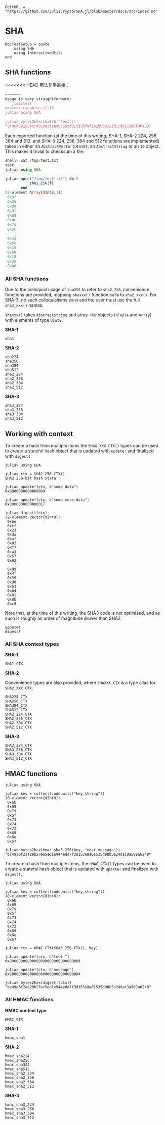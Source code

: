 ```@meta
EditURL = "https://github.com/JuliaCrypto/SHA.jl/blob/master/docs/src/index.md"
```

# SHA

```@meta
DocTestSetup = quote
    using SHA
    using InteractiveUtils
end
```


## SHA functions

<<<<<<< HEAD
用法非常直接：
```julia
=======
Usage is very straightforward:
```jldoctest
>>>>>>> cyhan/en-v1.10
julia> using SHA

julia> bytes2hex(sha256("test"))
"9f86d081884c7d659a2feaa0c55ad015a3bf4f1b2b0b822cd15d6c15b0f00a08"
```

Each exported function (at the time of this writing, SHA-1, SHA-2 224, 256, 384 and 512, and SHA-3 224, 256, 384 and 512 functions are implemented) takes in either an `AbstractVector{UInt8}`, an `AbstractString` or an `IO` object.  This makes it trivial to checksum a file:

```julia
shell> cat /tmp/test.txt
test
julia> using SHA

julia> open("/tmp/test.txt") do f
           sha2_256(f)
       end
32-element Array{UInt8,1}:
 0x9f
 0x86
 0xd0
 0x81
 0x88
 0x4c
 0x7d
 0x65
    ⋮
 0x5d
 0x6c
 0x15
 0xb0
 0xf0
 0x0a
 0x08
```

### All SHA functions
Due to the colloquial usage of `sha256` to refer to `sha2_256`, convenience functions are provided, mapping `shaxxx()` function calls to `sha2_xxx()`.
For SHA-3, no such colloquialisms exist and the user must use the full `sha3_xxx()` names.

`shaxxx()` takes `AbstractString` and array-like objects (`NTuple` and `Array`) with elements of type `UInt8`.

**SHA-1**
```@docs
sha1
```

**SHA-2**
```@docs
sha224
sha256
sha384
sha512
sha2_224
sha2_256
sha2_384
sha2_512
```

**SHA-3**
```@docs
sha3_224
sha3_256
sha3_384
sha3_512
```


## Working with context

To create a hash from multiple items the `SHAX_XXX_CTX()` types can be used to create a stateful hash object that
is updated with `update!` and finalized with `digest!`

```jldoctest
julia> using SHA

julia> ctx = SHA2_256_CTX()
SHA2 256-bit hash state

julia> update!(ctx, b"some data")
0x0000000000000009

julia> update!(ctx, b"some more data")
0x0000000000000017

julia> digest!(ctx)
32-element Vector{UInt8}:
 0xbe
 0xcf
 0x23
 0xda
 0xaf
 0x02
 0xf7
 0xa3
 0x57
 0x92
    ⋮
 0x89
 0x4f
 0x59
 0xd8
 0xb3
 0xb4
 0x81
 0x8b
 0xc5
```

Note that, at the time of this writing, the SHA3 code is not optimized, and as such is roughly an order of magnitude slower than SHA2.

```@docs
update!
digest!
```

### All SHA context types

**SHA-1**
```@docs
SHA1_CTX
```

**SHA-2**

Convenience types are also provided, where `SHAXXX_CTX` is a type alias for `SHA2_XXX_CTX`.
```@docs
SHA224_CTX
SHA256_CTX
SHA384_CTX
SHA512_CTX
SHA2_224_CTX
SHA2_256_CTX
SHA2_384_CTX
SHA2_512_CTX
```

**SHA-3**
```@docs
SHA3_224_CTX
SHA3_256_CTX
SHA3_384_CTX
SHA3_512_CTX
```


## HMAC functions

```jldoctest
julia> using SHA

julia> key = collect(codeunits("key_string"))
10-element Vector{UInt8}:
 0x6b
 0x65
 0x79
 0x5f
 0x73
 0x74
 0x72
 0x69
 0x6e
 0x67

julia> bytes2hex(hmac_sha3_256(key, "test-message"))
"bc49a6f2aa29b27ee5ed1e944edd7f3d153e8a01535d98b5e24dac9a589a6248"
```

To create a hash from multiple items, the `HMAC_CTX()` types can be used to create a stateful hash object that
is updated with `update!` and finalized with `digest!`.

```jldoctest
julia> using SHA

julia> key = collect(codeunits("key_string"))
10-element Vector{UInt8}:
 0x6b
 0x65
 0x79
 0x5f
 0x73
 0x74
 0x72
 0x69
 0x6e
 0x67

julia> ctx = HMAC_CTX(SHA3_256_CTX(), key);

julia> update!(ctx, b"test-")
0x0000000000000000000000000000008d

julia> update!(ctx, b"message")
0x00000000000000000000000000000094

julia> bytes2hex(digest!(ctx))
"bc49a6f2aa29b27ee5ed1e944edd7f3d153e8a01535d98b5e24dac9a589a6248"
```

### All HMAC functions

**HMAC context type**
```@docs
HMAC_CTX
```

**SHA-1**
```@docs
hmac_sha1
```

**SHA-2**
```@docs
hmac_sha224
hmac_sha256
hmac_sha384
hmac_sha512
hmac_sha2_224
hmac_sha2_256
hmac_sha2_384
hmac_sha2_512
```

**SHA-3**
```@docs
hmac_sha3_224
hmac_sha3_256
hmac_sha3_384
hmac_sha3_512
```
